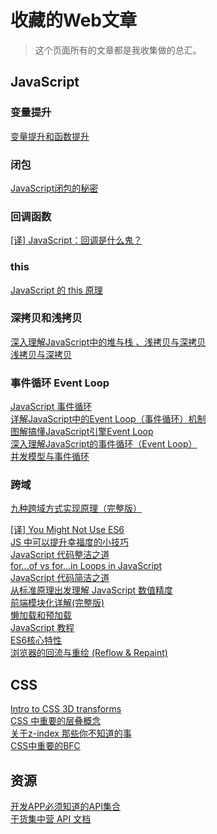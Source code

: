 # 收藏的Web文章

> 这个页面所有的文章都是我收集做的总汇。


## JavaScript

### 变量提升
[变量提升和函数提升](https://www.cnblogs.com/liuhe688/p/5891273.html)  

### 闭包
[JavaScript闭包的秘密](https://kryogenix.org/code/browser/secrets-of-javascript-closures/secrets_of_javascript_closures.pdf)  

### 回调函数
[[译] JavaScript：回调是什么鬼？](https://juejin.im/post/594b3607128fe100650355c7)  

### this
[JavaScript 的 this 原理](http://www.ruanyifeng.com/blog/2018/06/javascript-this.html)  

### 深拷贝和浅拷贝
[深入理解JavaScript中的堆与栈 、浅拷贝与深拷贝](https://blog.csdn.net/flyingpig2016/article/details/52895620)  
[浅拷贝与深拷贝](https://juejin.im/post/5b5dcf8351882519790c9a2e)  

### 事件循环 Event Loop
[JavaScript 事件循环](https://segmentfault.com/a/1190000014522243)  
[详解JavaScript中的Event Loop（事件循环）机制](https://www.cnblogs.com/cangqinglang/p/8967268.html)  
[图解搞懂JavaScript引擎Event Loop](https://juejin.im/post/5a6309f76fb9a01cab2858b1)  
[深入理解JavaScript的事件循环（Event Loop）](https://zhuanlan.zhihu.com/p/46068171)  
[并发模型与事件循环](https://developer.mozilla.org/zh-CN/docs/Web/JavaScript/EventLoop)  

### 跨域
[九种跨域方式实现原理（完整版）](https://juejin.im/post/5c23993de51d457b8c1f4ee1)  


[[译] You Might Not Use ES6](https://juejin.im/post/5c388fc451882526300b7b91)  
[JS 中可以提升幸福度的小技巧](https://juejin.im/post/5b51e5d3f265da0f4861143c)  
[JavaScript 代码整洁之道](https://www.zcfy.cc/article/clean-code-javascript-readme-md-at-master-ryanmcdermott-clean-code-javascript-github-2273.html)  
[for...of vs for...in Loops in JavaScript](https://alligator.io/js/for-of-for-in-loops/)  
[JavaScript 代码简洁之道](https://juejin.im/post/5c24b7a851882509a76875e8)  
[从标准原理出发理解 JavaScript 数值精度](https://juejin.im/post/5c3db8b7e51d45515817bdeb)  
[前端模块化详解(完整版)](https://juejin.im/post/5c17ad756fb9a049ff4e0a62)  
[懒加载和预加载](https://juejin.im/post/5b0c3b53f265da09253cbed0)  
[JavaScript 教程](https://wangdoc.com/javascript/index.html)  
[ES6核心特性](https://juejin.im/post/5b037b536fb9a07aa9260b39)  
[浏览器的回流与重绘 (Reflow & Repaint)](https://juejin.im/post/5a9923e9518825558251c96a)  

## CSS

[Intro to CSS 3D transforms](https://3dtransforms.desandro.com/)  
[CSS 中重要的层叠概念](https://juejin.im/post/5ba4efe36fb9a05cf52ac192)  
[关于z-index 那些你不知道的事](https://webdesign.tutsplus.com/zh-hans/articles/what-you-may-not-know-about-the-z-index-property--webdesign-16892)  
[CSS中重要的BFC](https://juejin.im/post/5b51ee276fb9a04f86062cea)  

## 资源

[开发APP必须知道的API集合](https://www.cnblogs.com/wikiki/p/7232388.html)  
[干货集中营 API 文档](https://gank.io/api)  